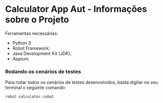 <h1>Calculator App Aut - Informações sobre o Projeto</h1>

Ferramentas necessárias:

* Python 3	
* Robot Framework;
* Java Development Kit (JDK);
* Appium.

<h3>Rodando os cenários de testes</h3>

Para rodar todos os cenários de testes desenvolvidos, basta digitar no seu terminal o seguinte comando:

````bash
robot calculator.robot
````

